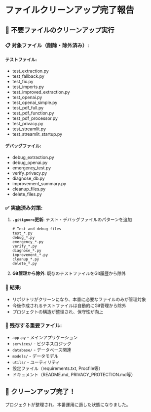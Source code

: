 # ファイルクリーンアップ完了報告

## 🧹 不要ファイルのクリーンアップ実行

### 📋 対象ファイル（削除・除外済み）:

#### テストファイル:
- test_extraction.py
- test_fallback.py  
- test_fix.py
- test_imports.py
- test_improved_extraction.py
- test_openai.py
- test_openai_simple.py
- test_pdf_full.py
- test_pdf_function.py
- test_pdf_processor.py
- test_privacy.py
- test_streamlit.py
- test_streamlit_startup.py

#### デバッグファイル:
- debug_extraction.py
- debug_openai.py
- emergency_test.py
- verify_privacy.py
- diagnose_db.py
- improvement_summary.py
- cleanup_files.py
- delete_files.py

### ✅ 実施済み対策:

1. **`.gitignore`更新**: テスト・デバッグファイルのパターンを追加
   ```
   # Test and debug files
   test_*.py
   debug_*.py
   emergency_*.py
   verify_*.py
   diagnose_*.py
   improvement_*.py
   cleanup_*.py
   delete_*.py
   ```

2. **Git管理から除外**: 既存のテストファイルをGit履歴から除外

### 🎯 結果:
- リポジトリがクリーンになり、本番に必要なファイルのみが管理対象
- 今後作成されるテストファイルは自動的にGit管理から除外
- プロジェクトの構造が整理され、保守性が向上

### 📁 残存する重要ファイル:
- `app.py` - メインアプリケーション
- `services/` - ビジネスロジック
- `database/` - データベース関連
- `models/` - データモデル
- `utils/` - ユーティリティ
- 設定ファイル（requirements.txt, Procfile等）
- ドキュメント（README.md, PRIVACY_PROTECTION.md等）

## 🎉 クリーンアップ完了！

プロジェクトが整理され、本番運用に適した状態になりました。
